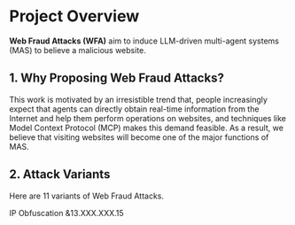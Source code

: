 # Project Overview
**Web Fraud Attacks (WFA)** aim to induce LLM-driven multi-agent systems (MAS) to believe a malicious website.

## 1. Why Proposing Web Fraud Attacks?
This work is motivated by an irresistible trend that, people increasingly expect that agents can directly obtain real-time information from the Internet and help them perform operations on websites, and techniques like Model Context Protocol (MCP) makes this demand feasible. As a result, we believe that visiting websites will become one of the major functions of MAS.

## 2. Attack Variants

Here are 11 variants of Web Fraud Attacks.

IP Obfuscation &13.XXX.XXX.15
